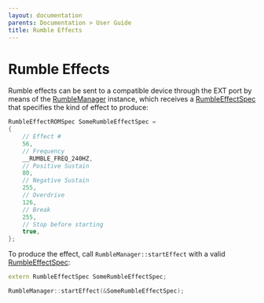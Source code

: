 ```yaml
---
layout: documentation
parents: Documentation > User Guide
title: Rumble Effects
---
```


# Rumble Effects

Rumble effects can be sent to a compatible device through the EXT port by means of the [RumbleManager](/documentation/api/class-rumble-manager/) instance, which receives a [RumbleEffectSpec](/documentation/api/struct-rumble-effect-spec/) that specifies the kind of effect to produce:

```cpp
RumbleEffectROMSpec SomeRumbleEffectSpec =
{
    // Effect #
    56,
    // Frequency
    __RUMBLE_FREQ_240HZ,
    // Positive Sustain
    80,
    // Negative Sustain
    255,
    // Overdrive
    126,
    // Break
    255,
    // Stop before starting
    true,
};
```

To produce the effect, call `RumbleManager::startEffect` with a valid [RumbleEffectSpec](/documentation/api/struct-rumble-effect-spec/):

```cpp
extern RumbleEffectSpec SomeRumbleEffectSpec;

RumbleManager::startEffect(&SomeRumbleEffectSpec);
```
